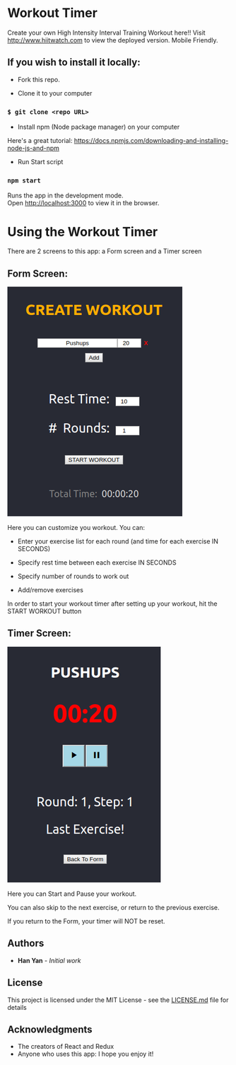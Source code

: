 # Workout Timer

Create your own High Intensity Interval Training Workout here!!  Visit http://www.hiitwatch.com to view the deployed version.  Mobile Friendly.

## If you wish to install it locally:

* Fork this repo.

* Clone it to your computer

### `$ git clone <repo URL>`

* Install npm (Node package manager) on your computer

Here's a great tutorial: https://docs.npmjs.com/downloading-and-installing-node-js-and-npm

* Run Start script

### `npm start`

Runs the app in the development mode.<br>
Open [http://localhost:3000](http://localhost:3000) to view it in the browser.


# Using the Workout Timer

There are 2 screens to this app:  a Form screen and a Timer screen

## Form Screen:

![Form Screen](/src/images/formview.png)

Here you can customize you workout.  You can:

* Enter your exercise list for each round (and time for each exercise IN SECONDS)

* Specify rest time between each exercise IN SECONDS

* Specify number of rounds to work out

* Add/remove exercises

In order to start your workout timer after setting up your workout, hit the START WORKOUT button

## Timer Screen:

![Timer Screen](/src/images/timerview.png)

Here you can Start and Pause your workout.

You can also skip to the next exercise, or return to the previous exercise.

If you return to the Form, your timer will NOT be reset.  


## Authors

* **Han Yan** - *Initial work*

## License

This project is licensed under the MIT License - see the [LICENSE.md](LICENSE.md) file for details

## Acknowledgments

* The creators of React and Redux
* Anyone who uses this app:  I hope you enjoy it!